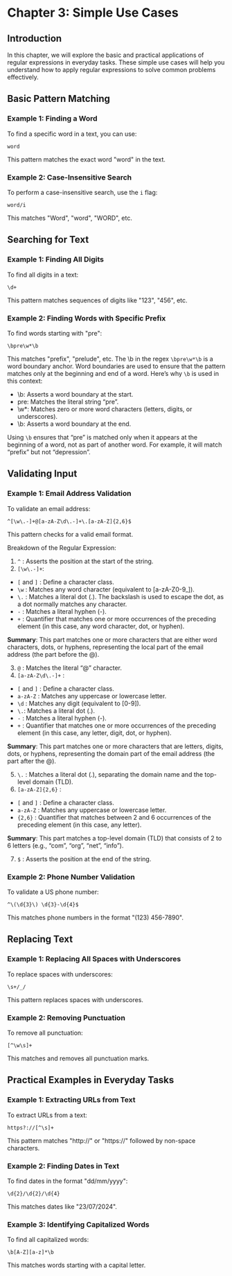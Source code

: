 # Chapter 3: Simple Use Cases

## Introduction
In this chapter, we will explore the basic and practical applications of regular expressions in everyday tasks. These simple use cases will help you understand how to apply regular expressions to solve common problems effectively.

## Basic Pattern Matching

### Example 1: Finding a Word
To find a specific word in a text, you can use:
```regex
word
```
This pattern matches the exact word "word" in the text.

### Example 2: Case-Insensitive Search
To perform a case-insensitive search, use the `i` flag:
```regex
word/i
```
This matches "Word", "word", "WORD", etc.

## Searching for Text

### Example 1: Finding All Digits
To find all digits in a text:
```regex
\d+
```
This pattern matches sequences of digits like "123", "456", etc.

### Example 2: Finding Words with Specific Prefix
To find words starting with "pre":
```regex
\bpre\w*\b
```
This matches "prefix", "prelude", etc.
The \b in the regex `\bpre\w*\b` is a word boundary anchor. Word boundaries are used to ensure that the pattern matches only at the beginning and end of a word. Here’s why `\b` is used in this context:

- \b: Asserts a word boundary at the start.
- 	pre: Matches the literal string “pre”.
- 	\w*: Matches zero or more word characters (letters, digits, or underscores).
- 	\b: Asserts a word boundary at the end.

Using `\b` ensures that “pre” is matched only when it appears at the beginning of a word, not as part of another word. For example, it will match “prefix” but not “depression”.

## Validating Input

### Example 1: Email Address Validation
To validate an email address:
```regex
^[\w\.-]+@[a-zA-Z\d\.-]+\.[a-zA-Z]{2,6}$
```
This pattern checks for a valid email format.

Breakdown of the Regular Expression:

1. `^` : Asserts the position at the start of the string.
2. `[\w\.-]+`:
- `[` and `]` : Define a character class.
- `\w` : Matches any word character (equivalent to [a-zA-Z0-9_]).
- `\.` : Matches a literal dot (.). The backslash is used to escape the dot, as a dot normally matches any character.
- `-` : Matches a literal hyphen (-).
- `+` : Quantifier that matches one or more occurrences of the preceding element (in this case, any word character, dot, or hyphen). 

**Summary**: This part matches one or more characters that are either word characters, dots, or hyphens, representing the local part of the email address (the part before the @).  

3.	`@` : Matches the literal “@” character.
4.	`[a-zA-Z\d\.-]+` :
- `[` and `]` : Define a character class.
- `a-zA-Z` : Matches any uppercase or lowercase letter.
- `\d` : Matches any digit (equivalent to [0-9]).
- 	`\.`: Matches a literal dot (.).
- `-` : Matches a literal hyphen (-).
- `+` : Quantifier that matches one or more occurrences of the preceding element (in this case, any letter, digit, dot, or hyphen).

**Summary**: This part matches one or more characters that are letters, digits, dots, or hyphens, representing the domain part of the email address (the part after the @).

5.	`\.` : Matches a literal dot (.), separating the domain name and the top-level domain (TLD).
6.	`[a-zA-Z]{2,6}` :
- `[` and `]` : Define a character class.
- `a-zA-Z` : Matches any uppercase or lowercase letter.
- `{2,6}` : Quantifier that matches between 2 and 6 occurrences of the preceding element (in this case, any letter).

**Summary**: This part matches a top-level domain (TLD) that consists of 2 to 6 letters (e.g., “com”, “org”, “net”, “info”).

7.	`$` : Asserts the position at the end of the string.


### Example 2: Phone Number Validation
To validate a US phone number:
```regex
^\(\d{3}\) \d{3}-\d{4}$
```
This matches phone numbers in the format "(123) 456-7890".

## Replacing Text

### Example 1: Replacing All Spaces with Underscores
To replace spaces with underscores:
```regex
\s+/_/
```
This pattern replaces spaces with underscores.

### Example 2: Removing Punctuation
To remove all punctuation:
```regex
[^\w\s]+
```
This matches and removes all punctuation marks.

## Practical Examples in Everyday Tasks

### Example 1: Extracting URLs from Text
To extract URLs from a text:
```regex
https?://[^\s]+
```
This pattern matches "http://" or "https://" followed by non-space characters.

### Example 2: Finding Dates in Text
To find dates in the format "dd/mm/yyyy":
```regex
\d{2}/\d{2}/\d{4}
```
This matches dates like "23/07/2024".

### Example 3: Identifying Capitalized Words
To find all capitalized words:
```regex
\b[A-Z][a-z]*\b
```
This matches words starting with a capital letter.